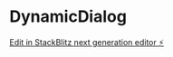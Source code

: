 # DynamicDialog

[Edit in StackBlitz next generation editor ⚡️](https://stackblitz.com/~/github.com/pedroct/DynamicDialog)